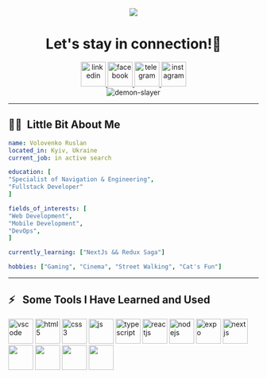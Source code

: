 <div align="center">
<img src="https://capsule-render.vercel.app/api?type=waving&color=gradient&height=100&text=Hello!&animation=fadeIn&section=header"/>
<h1>Let's stay in connection!💬</h1>
</div>

<div align="center">
<a href="https://www.linkedin.com/in/vokoloven/">
  <img height="50" width="50" src="https://user-images.githubusercontent.com/48805990/231769385-7dcc8bdf-c422-4f69-962c-76dd1e027cd6.png" alt="linkedin"/>
</a>
<a href="https://www.facebook.com/ruslan.volovenko/">
  <img height="50" width="50" src="https://user-images.githubusercontent.com/48805990/231770930-bb7ce785-2858-40e0-b798-994ab60b8f20.png" alt="facebook"/>
</a>
  <a href="https://t.me/vokoloven">
  <img height="50" width="50" src="https://user-images.githubusercontent.com/48805990/231772072-62d14c21-7797-4957-a8c6-e76bb805cd98.png" alt="telegram"/>
</a>
    <a href="https://www.instagram.com/vokoloven/">
  <img height="50" width="50" src="https://user-images.githubusercontent.com/48805990/231772749-03e95ab0-d564-46c3-be53-da252beb2ee1.png" alt="instagram"/>
</a>
</div>
<div align="center">
  <img src="https://user-images.githubusercontent.com/48805990/231774886-7046bdaa-f7a7-478f-bb05-66202cf75ab4.gif" alt="demon-slayer"/>
</div>

---
<h2>👩‍💻 &nbsp;Little Bit About Me</h2>

```yaml
name: Volovenko Ruslan
located_in: Kyiv, Ukraine
current_job: in active search

education: [
"Specialist of Navigation & Engineering",
"Fullstack Developer"
]

fields_of_interests: [
"Web Development",
"Mobile Development",
"DevOps",
]

currently_learning: ["NextJs && Redux Saga"]

hobbies: ["Gaming", "Cinema", "Street Walking", "Cat's Fun"]
```
---
<h2>⚡ &nbsp; Some Tools I Have Learned and Used</h2>

<div align="left">
 <img height="50" width="50" src="https://user-images.githubusercontent.com/48805990/231803323-a14030f6-1b89-42c8-b18d-abbfdcde1a60.png" alt="vscode"/>
<img height="50" width="50" src="https://user-images.githubusercontent.com/48805990/231800613-4481a052-f57d-4731-aa42-45be962ccf61.png" alt="html5"/>
<img height="50" width="50" src="https://user-images.githubusercontent.com/48805990/231801114-05079da5-b7c5-42f7-adb4-7fe2f5bd9105.png" alt="css3"/>
<img height="50" width="50" src="https://user-images.githubusercontent.com/48805990/231801965-91a977c9-b894-4b7c-b675-510117cfdc13.png" alt="js"/>
<img height="50" width="50" src="https://user-images.githubusercontent.com/48805990/231807096-666ef688-fec1-49f8-861d-e2df228235a8.svg" alt="typescript"/>
<img height="50" width="50" src="https://user-images.githubusercontent.com/48805990/231802370-8ba31a44-1c96-4a22-86c9-ffe69ccc280f.png" alt="reactjs"/>
<img height="50" width="50" src="https://user-images.githubusercontent.com/48805990/231802509-9b05e4ee-7361-438a-876c-89564118d7ad.png" alt="nodejs"/>
<img height="50" width="50" src="https://user-images.githubusercontent.com/48805990/231807026-706bd32c-4c04-43f0-83d8-492a13c7ffa8.svg" alt="expo"/>
<img height="50" width="50" src="https://user-images.githubusercontent.com/48805990/231808453-d4d7ec5b-ed46-41eb-8508-5fa0901eb1e1.svg" alt="nextjs"/>
<img height="50" width="50" src="" alt=""/>
<img height="50" width="50" src="" alt=""/>
<img height="50" width="50" src="" alt=""/>
<img height="50" width="50" src="" alt=""/>
  






<div/>



<!--
**Vokoloven/Vokoloven** is a ✨ _special_ ✨ repository because its `README.md` (this file) appears on your GitHub profile.

Here are some ideas to get you started:

- 🔭 I’m currently working on ...!
- 🌱 I’m currently learning ...
- 👯 I’m looking to collaborate on ...!
- 🤔 I’m looking for help with ...
- 💬 Ask me about ...
- 📫 How to reach me: ...
- 😄 Pronouns: ...
- ⚡ Fun fact: ...
-->
